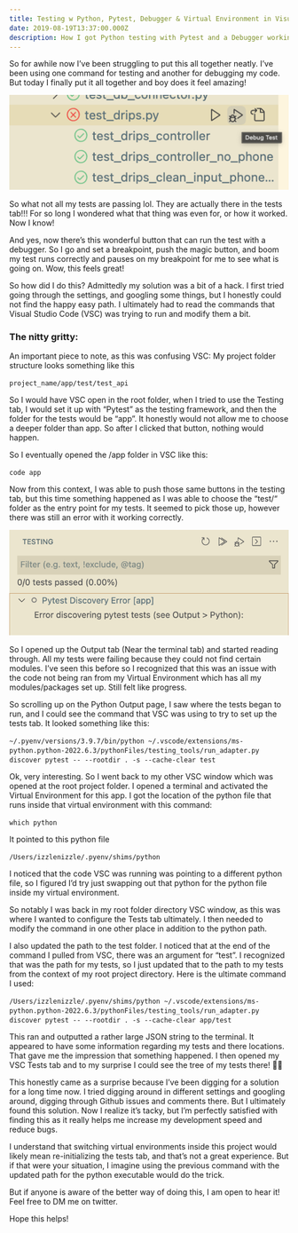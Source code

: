 ```yaml
---
title: Testing w Python, Pytest, Debugger & Virtual Environment in Visual Studio Code
date: 2019-08-19T13:37:00.000Z
description: How I got Python testing with Pytest and a Debugger working in VSC
---
```

So for awhile now I’ve been struggling to put this all together neatly. I’ve been using one command for testing and another for debugging my code. But today I finally put it all together and boy does it feel amazing!

![Tests Tab Debugger](./images/Debug_Test.png "Tests Tab Debugger")

So what not all my tests are passing lol. They are actually there in the tests tab!!! For so long I wondered what that thing was even for, or how it worked. Now I know!

And yes, now there’s this wonderful button that can run the test with a debugger. So I go and set a breakpoint, push the magic button, and boom my test runs correctly and pauses on my breakpoint for me to see what is going on. Wow, this feels great!

So how did I do this? Admittedly my solution was a bit of a hack. I first tried going through the settings, and googling some things, but I honestly could not find the happy easy path. I ultimately had to read the commands that Visual Studio Code (VSC) was trying to run and modify them a bit. 

### The nitty gritty:

An important piece to note, as this was confusing VSC: My project folder structure looks something like this

`project_name/app/test/test_api`

So I would have VSC open in the root folder, when I tried to use the Testing tab, I would set it up with “Pytest” as the testing framework, and then the folder for the tests would be “app”. It honestly would not allow me to choose a deeper folder than app. So after I clicked that button, nothing would happen.

So I eventually opened the /app folder in VSC like this:

`code app`

Now from this context, I was able to push those same buttons in the testing tab, but this time something happened as I was able to choose the “test/“ folder as the entry point for my tests. It seemed to pick those up, however there was still an error with it working correctly.

![Empty Tests Tab](./images/TESTING.png "Empty Tests Tab")

So I opened up the Output tab (Near the terminal tab) and started reading through. All my tests were failing because they could not find certain modules. I’ve seen this before so I recognized that this was an issue with the code not being ran from my Virtual Environment which has all my modules/packages set up. Still felt like progress.

So scrolling up on the Python Output page, I saw where the tests began to run, and I could see the command that VSC was using to try to set up the tests tab. It looked something like this:

`~/.pyenv/versions/3.9.7/bin/python ~/.vscode/extensions/ms-python.python-2022.6.3/pythonFiles/testing_tools/run_adapter.py discover pytest -- --rootdir . -s --cache-clear test`

Ok, very interesting. So I went back to my other VSC window which was opened at the root project folder. I opened a terminal and activated the Virtual Environment for this app. I got the location of the python file that runs inside that virtual environment with this command:

`which python`

It pointed to this python file

`/Users/izzlenizzle/.pyenv/shims/python`

I noticed that the code VSC was running was pointing to a different python file, so I figured I’d try just swapping out that python for the python file inside my virtual environment. 

So notably I was back in my root folder directory VSC window, as this was where I wanted to configure the Tests tab ultimately. I then needed to modify the command in one other place in addition to the python path.

I also updated the path to the test folder. I noticed that at the end of the command I pulled from VSC, there was an argument for “test”. I recognized that was the path for my tests, so I just updated that to the path to my tests from the context of my root project directory. Here is the ultimate command I used:

```/Users/izzlenizzle/.pyenv/shims/python ~/.vscode/extensions/ms-python.python-2022.6.3/pythonFiles/testing_tools/run_adapter.py discover pytest -- --rootdir . -s --cache-clear app/test```

This ran and outputted a rather large JSON string to the terminal. It appeared to have some information regarding my tests and there locations. That gave me the impression that something happened. I then opened my VSC Tests tab and to my surprise I could see the tree of my tests there! 🎊🎉

This honestly came as a surprise because I’ve been digging for a solution for a long time now. I tried digging around in different settings and googling around, digging through Github issues and comments there. But I ultimately found this solution. Now I realize it’s tacky, but I’m perfectly satisfied with finding this as it really helps me increase my development speed and reduce bugs.

I understand that switching virtual environments inside this project would likely mean re-initializing the tests tab, and that’s not a great experience. But if that were your situation, I imagine using the previous command with the updated path for the python executable would do the trick.

But if anyone is aware of the better way of doing this, I am open to hear it! Feel free to DM me on twitter.

Hope this helps!
